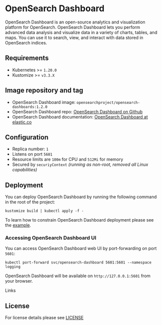 # OpenSearch Dashboard

<!-- <KFD-DOCS> -->

OpenSearch Dashboard is an open-source analytics and visualization platform for OpenSearch.
OpenSearch Dashboard lets you perform advanced data analysis and visualize data in a variety
of charts, tables, and maps. You can use it to search, view, and interact with data
stored in OpenSearch indices.

## Requirements

- Kubernetes >= `1.20.0`
- Kustomize >= `v3.3.X`

## Image repository and tag

* OpenSearch Dashboard image: `opensearchproject/opensearch-dashboards:1.2.0`
* OpenSearch Dashboard repo: [OpenSearch Dashboard on Github][opensearch-dashboard-github]
* OpenSearch Dashboard documentation: [OpenSearch Dashboard at elastic.co][opensearch-dashboard-doc]

## Configuration

- Replica number: `1`
- Listens on port `5601`
- Resource limits are `100m` for CPU and `512Mi` for memory
- Secured by `securiyContext` *(running as non-root, removed all Linux capabilities)*

## Deployment

You can deploy OpenSearch Dashboard by running the following command in the root of the project:

```shell
kustomize build | kubectl apply -f -
```

To learn how to constrain OpenSearch Dashboard deployment please see the
[example](../../examples/opensearch-dashboard-node-selector).

### Accessing OpenSearch Dashboard UI

You can access OpenSearch Dashboard web UI by port-forwarding on port `5601`:

```shell
kubectl port-forward svc/opensearch-dashboard 5601:5601 --namespace logging
```

OpenSearch Dashboard will be available on `http://127.0.0.1:5601` from your browser.

Links

[opensearch-dashboard-doc]: https://opensearch.org/docs/latest/dashboards/index/
[opensearch-dashboard-github]: https://github.com/opensearch-project/OpenSearch-Dashboards

<!-- </KFD-DOCS> -->

## License

For license details please see [LICENSE](../../LICENSE)

